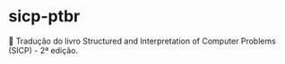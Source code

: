 # sicp-ptbr
:carousel_horse: Tradução do livro Structured and Interpretation of Computer Problems (SICP) - 2ª edição.
